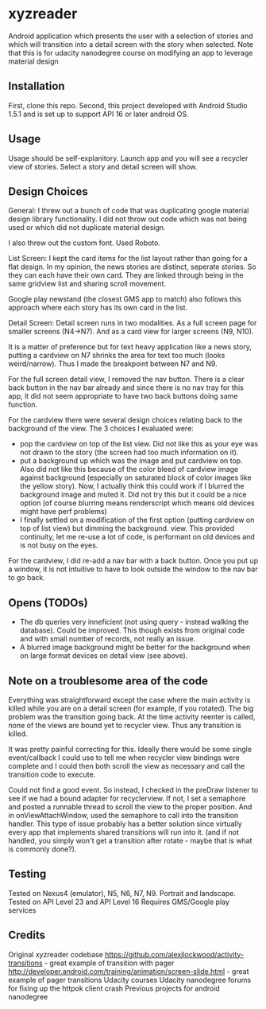 # xyzreader

Android application which presents the user with a selection of stories
and which will transition into a detail screen with the story when selected.
Note that this is for udacity nanodegree course on modifying an app to 
leverage material design

## Installation

First, clone this repo. Second, this project developed with Android Studio 1.5.1 and is set up to support 
API 16 or later android OS.


## Usage

Usage should be self-explanitory. Launch app and you will see a recycler
view of stories. Select a story and detail screen will show.

## Design Choices

General:
I threw out a bunch of code that was duplicating google material design library functionality. I did not
throw out code which was not being used or which did not duplicate material design.

I also threw out the custom font. Used Roboto.

List Screen:
I kept the card items for the list layout rather than going for a flat design. In my opinion, the news
stories are distinct, seperate stories. So they can each have their own card. They are linked through
being in the same gridview list and sharing scroll movement. 

Google play newstand (the closest GMS app to match) also follows this approach where each story has its
own card in the list.

Detail Screen:
Detail screen runs in two modalities. As a full screen page for smaller screens (N4->N7). And as a card
view for larger screens (N9, N10).

It is a matter of preference but for text heavy application like a news story, putting a cardview on N7 
shrinks the area for text too much (looks weird/narrow). Thus I made the breakpoint between N7 and N9.

For the full screen detail view, I removed the nav button. There is a clear back button in the nav bar already
and since there is no nav tray for this app, it did not seem appropriate to have two back buttons doing same function.

For the cardview there were several design choices relating back to the background of the view. The 3 choices
I evaluated were:
- pop the cardview on top of the list view. Did not like this as your eye was not drawn to the story (the screen
had too much information on it).
- put a background up which was the image and put cardview on top. Also did not like this because of the color bleed
of cardview image against background (especially on saturated block of color images like the yellow story). Now, I 
actually think this could work if I blurred the background image and muted it. Did not try this but it could be a nice
option (of course blurring means renderscript which means old devices might have perf problems)
- I finally settled on a modification of the first option (putting cardview on top of list view) but dimming the background.
view. This provided continuity, let me re-use a lot of code, is performant on old devices and is not busy on the eyes.

For the cardview, I did re-add a nav bar with a back button. Once you put up a window, it is not intuitive to have
to look outside the window to the nav bar to go back.

## Opens (TODOs)

- The db queries very inneficient (not using query - instead walking the database). Could be improved. This though exists
from original code and with small number of records, not really an issue.
- A blurred image background might be better for the background when on large format devices on detail view (see above).

## Note on a troublesome area of the code

Everything was straightforward except the case where the main activity is killed while you are on a detail screen (for
example, if you rotated). The big problem was the transition going back. At the time activity reenter is called,
none of the views are bound yet to recycler view. Thus any transition is killed.

It was pretty painful correcting for this. Ideally there would be some single event/callback I could use to tell me
when recycler view bindings were complete and I could then both scroll the view as necessary and call the transition
code to execute.

Could not find a good event. So instead, I checked in the preDraw listener to see if we had a bound adapter for
recyclerview. If not, I set a semaphore and posted a runnable thread to scroll the view to the proper position.
And in onViewAttachWindow, used the semaphore to call into the transition handler. This type of issue probably has 
a better solution since virtually every app that implements shared transitions will run into it. (and if not handled,
you simply won't get a transition after rotate - maybe that is what is commonly done?).


## Testing

Tested on Nexus4 (emulator), N5, N6, N7, N9. Portrait and landscape.
Tested on API Level 23 and API Level 16
Requires GMS/Google play services

## Credits

Original xyzreader codebase
https://github.com/alexjlockwood/activity-transitions - great example of transition with pager
http://developer.android.com/training/animation/screen-slide.html - great example of pager transitions
Udacity courses
Udacity nanodegree forums for fixing up the httpok client crash
Previous projects for android nanodegree
